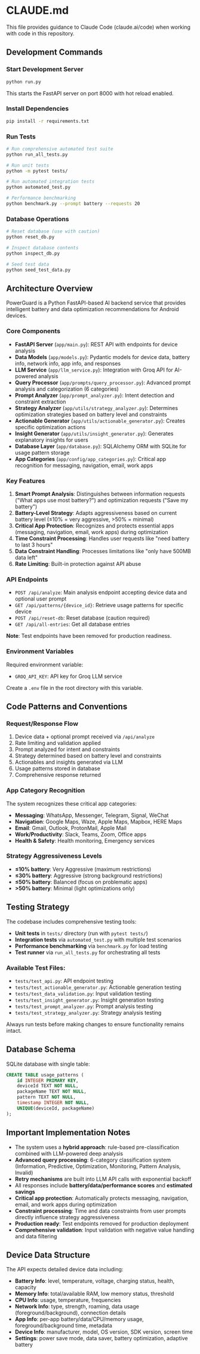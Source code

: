 # CLAUDE.md

This file provides guidance to Claude Code (claude.ai/code) when working with code in this repository.

## Development Commands

### Start Development Server
```bash
python run.py
```
This starts the FastAPI server on port 8000 with hot reload enabled.

### Install Dependencies
```bash
pip install -r requirements.txt
```

### Run Tests
```bash
# Run comprehensive automated test suite
python run_all_tests.py

# Run unit tests
python -m pytest tests/

# Run automated integration tests
python automated_test.py

# Performance benchmarking
python benchmark.py --prompt battery --requests 20
```

### Database Operations
```bash
# Reset database (use with caution)
python reset_db.py

# Inspect database contents
python inspect_db.py

# Seed test data
python seed_test_data.py
```

## Architecture Overview

PowerGuard is a Python FastAPI-based AI backend service that provides intelligent battery and data optimization recommendations for Android devices.

### Core Components

- **FastAPI Server** (`app/main.py`): REST API with endpoints for device analysis
- **Data Models** (`app/models.py`): Pydantic models for device data, battery info, network info, app info, and responses
- **LLM Service** (`app/llm_service.py`): Integration with Groq API for AI-powered analysis
- **Query Processor** (`app/prompts/query_processor.py`): Advanced prompt analysis and categorization (6 categories)
- **Prompt Analyzer** (`app/prompt_analyzer.py`): Intent detection and constraint extraction
- **Strategy Analyzer** (`app/utils/strategy_analyzer.py`): Determines optimization strategies based on battery level and constraints
- **Actionable Generator** (`app/utils/actionable_generator.py`): Creates specific optimization actions
- **Insight Generator** (`app/utils/insight_generator.py`): Generates explanatory insights for users
- **Database Layer** (`app/database.py`): SQLAlchemy ORM with SQLite for usage pattern storage
- **App Categories** (`app/config/app_categories.py`): Critical app recognition for messaging, navigation, email, work apps

### Key Features

1. **Smart Prompt Analysis**: Distinguishes between information requests ("What apps use most battery?") and optimization requests ("Save my battery")
2. **Battery-Level Strategy**: Adapts aggressiveness based on current battery level (≤10% = very aggressive, >50% = minimal)
3. **Critical App Protection**: Recognizes and protects essential apps (messaging, navigation, email, work apps) during optimization
4. **Time Constraint Processing**: Handles user requests like "need battery to last 3 hours"
5. **Data Constraint Handling**: Processes limitations like "only have 500MB data left"
6. **Rate Limiting**: Built-in protection against API abuse

### API Endpoints

- `POST /api/analyze`: Main analysis endpoint accepting device data and optional user prompt
- `GET /api/patterns/{device_id}`: Retrieve usage patterns for specific device
- `POST /api/reset-db`: Reset database (caution required)
- `GET /api/all-entries`: Get all database entries

**Note**: Test endpoints have been removed for production readiness.

### Environment Variables

Required environment variable:
- `GROQ_API_KEY`: API key for Groq LLM service

Create a `.env` file in the root directory with this variable.

## Code Patterns and Conventions

### Request/Response Flow
1. Device data + optional prompt received via `/api/analyze`
2. Rate limiting and validation applied
3. Prompt analyzed for intent and constraints
4. Strategy determined based on battery level and constraints
5. Actionables and insights generated via LLM
6. Usage patterns stored in database
7. Comprehensive response returned

### App Category Recognition
The system recognizes these critical app categories:
- **Messaging**: WhatsApp, Messenger, Telegram, Signal, WeChat
- **Navigation**: Google Maps, Waze, Apple Maps, Mapbox, HERE Maps
- **Email**: Gmail, Outlook, ProtonMail, Apple Mail
- **Work/Productivity**: Slack, Teams, Zoom, Office apps
- **Health & Safety**: Health monitoring, Emergency services

### Strategy Aggressiveness Levels
- **≤10% battery**: Very Aggressive (maximum restrictions)
- **≤30% battery**: Aggressive (strong background restrictions)
- **≤50% battery**: Balanced (focus on problematic apps)
- **>50% battery**: Minimal (light optimizations only)

## Testing Strategy

The codebase includes comprehensive testing tools:
- **Unit tests** in `tests/` directory (run with `pytest tests/`)
- **Integration tests** via `automated_test.py` with multiple test scenarios
- **Performance benchmarking** via `benchmark.py` for load testing
- **Test runner** via `run_all_tests.py` for orchestrating all tests

### Available Test Files:
- `tests/test_api.py`: API endpoint testing
- `tests/test_actionable_generator.py`: Actionable generation testing
- `tests/test_data_validation.py`: Input validation testing
- `tests/test_insight_generator.py`: Insight generation testing
- `tests/test_prompt_analyzer.py`: Prompt analysis testing
- `tests/test_strategy_analyzer.py`: Strategy analysis testing

Always run tests before making changes to ensure functionality remains intact.

## Database Schema

SQLite database with single table:
```sql
CREATE TABLE usage_patterns (
    id INTEGER PRIMARY KEY,
    deviceId TEXT NOT NULL,
    packageName TEXT NOT NULL,
    pattern TEXT NOT NULL,
    timestamp INTEGER NOT NULL,
    UNIQUE(deviceId, packageName)
);
```

## Important Implementation Notes

- The system uses a **hybrid approach**: rule-based pre-classification combined with LLM-powered deep analysis
- **Advanced query processing**: 6-category classification system (Information, Predictive, Optimization, Monitoring, Pattern Analysis, Invalid)
- **Retry mechanisms** are built into LLM API calls with exponential backoff
- All responses include **battery/data/performance scores** and **estimated savings**
- **Critical app protection**: Automatically protects messaging, navigation, email, and work apps during optimization
- **Constraint processing**: Time and data constraints from user prompts directly influence strategy aggressiveness
- **Production ready**: Test endpoints removed for production deployment
- **Comprehensive validation**: Input validation with negative value handling and data filtering

## Device Data Structure

The API expects detailed device data including:
- **Battery Info**: level, temperature, voltage, charging status, health, capacity
- **Memory Info**: total/available RAM, low memory status, threshold
- **CPU Info**: usage, temperature, frequencies
- **Network Info**: type, strength, roaming, data usage (foreground/background), connection details
- **App Info**: per-app battery/data/CPU/memory usage, foreground/background time, metadata
- **Device Info**: manufacturer, model, OS version, SDK version, screen time
- **Settings**: power save mode, data saver, battery optimization, adaptive battery